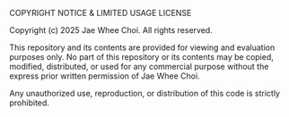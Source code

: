 COPYRIGHT NOTICE & LIMITED USAGE LICENSE

Copyright (c) 2025 Jae Whee Choi. All rights reserved.

This repository and its contents are provided for viewing and evaluation purposes only.
No part of this repository or its contents may be copied, modified, distributed, or used for any commercial purpose without the express prior written permission of Jae Whee Choi.

Any unauthorized use, reproduction, or distribution of this code is strictly prohibited.